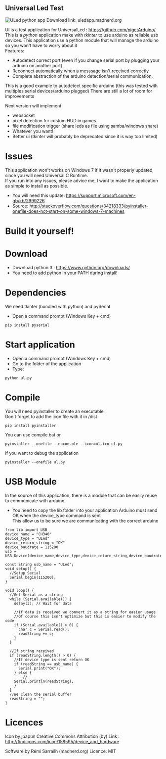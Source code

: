 ﻿Universal Led Test
-------------------
![ULed python app](https://github.com/pigetArduino/universalLed/raw/master/doc/ul_app.png)
Download link: uledapp.madnerd.org

Ul is a test application for UniversalLed : https://github.com/pigetArduino/   
This is a *python* application make with *tkinter* to use arduino as reliable usb devices.
This application use a python module that will manage the arduino so you won't have to worry about it   
Features:
* Autodetect correct port (even if you change serial port by plugging your arduino on another port)
* Reconnect automatically when a messsage isn't received correctly
* Complete abstraction of the arduino detection/serial communication.

This is a good example to autodetect specific arduino (this was tested with multiples serial devices/arduino plugged)
There are still a lot of room for improvements   

Next version will implement 
* websocket
* pixel detection for custom HUD in games
* file modification trigger (share leds as file using samba/windows share)
* Whatever you want!
* Better ui (tkinter will probably be deprecated since it is way too limited)

# Issues
This application won't works on Windows 7 if it wasn't properly updated, since you will need Universal C Runtime.   
If you run into any issues, please advice me, I want to make the application as simple to install as possible.
* You will need this update: https://support.microsoft.com/en-gb/kb/2999226
* Source: http://stackoverflow.com/questions/34218333/pyinstaller-onefile-does-not-start-on-some-windows-7-machines

# Build it yourself!

# Download
* Download python 3 : https://www.python.org/downloads/
* You need to add python in your PATH during install!

# Dependencies
We need tkinter (bundled with python) and pySerial
* Open a command prompt (Windows Key + cmd)
```
pip install pyserial
```

# Start application
* Open a command prompt (Windows Key + cmd)
* Go to the folder of the application 
* Type:
```
python ul.py
```

# Compile
You will need pyinstaller to create an executable   
Don't forget to add the icon file with it in /dist   

```
pip install pyinstaller
```
You can use compile.bat or 
```
pyinstaller --onefile --noconsole --icon=ul.ico ul.py 
```
If you want to debug the application
```
pyinstaller --onefile ul.py 
```

# USB Module
In the source of this application, there is a module that can be easily reuse to communicate with arduino
* You need to copy the lib folder into your application
Arduino must send OK when the device_type command is sent   
This allow us to be sure we are communicating with the correct arduino   
```
from lib import USB
device_name = "CH340"
device_type = "ULed"
device_return_string = "OK"
device_baudrate = 115200
usb = USB.Device(device_name,device_type,device_return_string,device_baudrate,status)
```

```
const String usb_name = "ULed";
void setup() {
  //Setup Serial
  Serial.begin(115200);
}

void loop() {
  //Get Serial as a string
  while (Serial.available()) {
    delay(3); // Wait for data

    //If data is received we convert it as a string for easier usage
    //Of course this isn't optimize but this is easier to modify the code
    if (Serial.available() > 0) {
      char c = Serial.read();
      readString += c;
    }
  }

  //If string received
  if (readString.length() > 0) {
    //If device type is sent return OK
    if (readString == usb_name) {
      Serial.print("OK");
    } else {
      	//
	Serial.println(readString);
    }
  }
  //We clean the serial buffer
  readString = "";
}

```



# Licences
Icon by jpapun
Creative Commons Attribution (by)
Link : http://findicons.com/icon/158595/device_and_hardware

Software by Rémi Sarrailh (madnerd.org)
Licence: MIT
